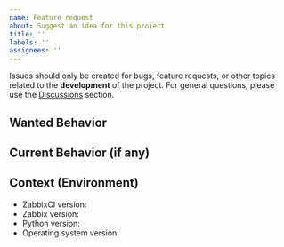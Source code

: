 ```yaml
---
name: Feature request
about: Suggest an idea for this project
title: ''
labels: ''
assignees: ''
---
```


<!--- Remove sections that do not apply -->
<!--- Advice for the reporter: Please use this template to report bugs or feature requests only. -->

Issues should only be created for bugs, feature requests, or other topics
related to the **development** of the project. For general questions, please use
the
[Discussions](https://github.com/retigra/ZabbixCI/discussions/categories/q-a)
section.

<!--- Provide a general summary of the issue in the Title above -->

## Wanted Behavior

<!--- Tell us what should happen -->

## Current Behavior (if any)

<!--- Tell us what happens instead of the expected behavior -->

## Context (Environment)

- ZabbixCI version:
- Zabbix version:
- Python version:
- Operating system version:
